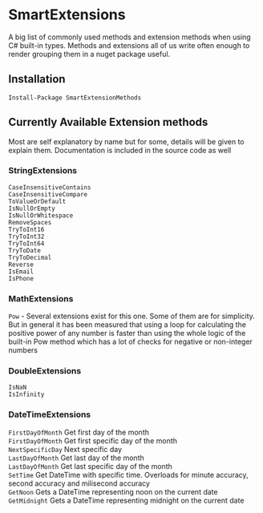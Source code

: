 # SmartExtensions

A big list of commonly used methods and extension methods when using C# built-in types. 
Methods and extensions all of us write often enough to render grouping them in a nuget package useful. 

## Installation

```PM>
Install-Package SmartExtensionMethods
```

## Currently Available Extension methods
Most are self explanatory by name but for some, details will be given to explain them. Documentation is included in the source code as well

### StringExtensions

`CaseInsensitiveContains` </br>
`CaseInsensitiveCompare`</br>
`ToValueOrDefault`</br>
`IsNullOrEmpty`</br>
`IsNullOrWhitespace`</br>
`RemoveSpaces`</br>
`TryToInt16`</br>
`TryToInt32`</br>
`TryToInt64`</br>
`TryToDate`</br>
`TryToDecimal`</br>
`Reverse`</br>
`IsEmail`</br>
`IsPhone`</br>

### MathExtensions

`Pow` - Several extensions exist for this one. Some of them are for simplicity. But in general it has been measured that using a loop for calculating the positive power of any number is faster than using the whole logic of the built-in Pow method which has a lot of checks for negative or non-integer numbers</br>

### DoubleExtensions

`IsNaN`</br>
`IsInfinity`</br>

### DateTimeExtensions

`FirstDayOfMonth` Get first day of the month</br>
`FirstDayOfMonth` Get first specific day of the month</br>
`NextSpecificDay` Next specific day</br>
`LastDayOfMonth` Get last day of the month</br>
`LastDayOfMonth` Get last specific day of the month</br>
`SetTime` Get DateTime with specific time. Overloads for minute accuracy, second accuracy and milisecond accuracy</br>
`GetNoon` Gets a DateTime representing noon on the current date</br>
`GetMidnight` Gets a DateTime representing midnight on the current date</br>

